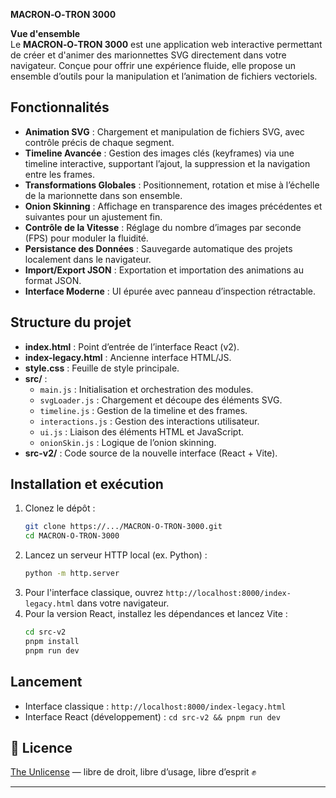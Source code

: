 **MACRON‑O‑TRON 3000**

**Vue d'ensemble**\
Le **MACRON‑O‑TRON 3000** est une application web interactive permettant de créer et d'animer des marionnettes SVG directement dans votre navigateur. Conçue pour offrir une expérience fluide, elle propose un ensemble d’outils pour la manipulation et l’animation de fichiers vectoriels.

## Fonctionnalités

- **Animation SVG** : Chargement et manipulation de fichiers SVG, avec contrôle précis de chaque segment.
- **Timeline Avancée** : Gestion des images clés (keyframes) via une timeline interactive, supportant l’ajout, la suppression et la navigation entre les frames.
- **Transformations Globales** : Positionnement, rotation et mise à l’échelle de la marionnette dans son ensemble.
- **Onion Skinning** : Affichage en transparence des images précédentes et suivantes pour un ajustement fin.
- **Contrôle de la Vitesse** : Réglage du nombre d’images par seconde (FPS) pour moduler la fluidité.
- **Persistance des Données** : Sauvegarde automatique des projets localement dans le navigateur.
- **Import/Export JSON** : Exportation et importation des animations au format JSON.
- **Interface Moderne** : UI épurée avec panneau d’inspection rétractable.

## Structure du projet

- **index.html** : Point d’entrée de l’interface React (v2).
- **index-legacy.html** : Ancienne interface HTML/JS.
- **style.css** : Feuille de style principale.
- **src/** :
  - `main.js` : Initialisation et orchestration des modules.
  - `svgLoader.js` : Chargement et découpe des éléments SVG.
  - `timeline.js` : Gestion de la timeline et des frames.
  - `interactions.js` : Gestion des interactions utilisateur.
  - `ui.js` : Liaison des éléments HTML et JavaScript.
  - `onionSkin.js` : Logique de l’onion skinning.
- **src-v2/** : Code source de la nouvelle interface (React + Vite).

## Installation et exécution

1. Clonez le dépôt :
   ```bash
   git clone https://.../MACRON-O-TRON-3000.git
   cd MACRON-O-TRON-3000
   ```
2. Lancez un serveur HTTP local (ex. Python) :
   ```bash
   python -m http.server
   ```
3. Pour l'interface classique, ouvrez `http://localhost:8000/index-legacy.html` dans votre navigateur.
4. Pour la version React, installez les dépendances et lancez Vite :
   ```bash
   cd src-v2
   pnpm install
   pnpm run dev
   ```

## Lancement

- Interface classique : `http://localhost:8000/index-legacy.html`
- Interface React (développement) : `cd src-v2 && pnpm run dev`

## 📄 Licence

[The Unlicense](https://unlicense.org/) — libre de droit, libre d’usage, libre d’esprit ✊

---
